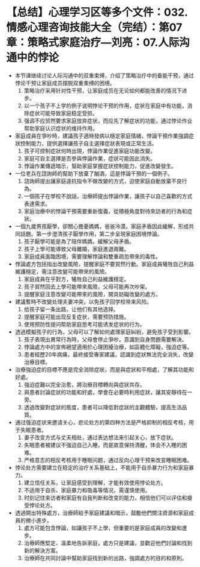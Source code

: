 # 【总结】心理学习区等多个文件：032.情感心理咨询技能大全（完结）：第07章：策略式家庭治疗—刘亮：07.人际沟通中的悖论

-   本节课继续讨论人际沟通中的双重束缚，介绍了策略治疗中的备能干预，通过悖论干预让家庭成员摆脱双重束缚的困境。
    1.  策略治疗采用针对性干预，让家庭成员在无论如何都能改善的情况下进步。
    2.  以一个孩子不上学的例子说明悖论干预的作用，症状在家庭中有功能，消除症状可能导致家庭稳定受损。
    3.  强调不应贸然要求家庭放弃症状，而应先了解症状的功能，通过悖论作业帮助家庭认识症状的维持作用。
-   家庭成員在爭吵時，建議孩子適時發病以穩定家庭情緒，悖論干預作業強調症狀控制能力，提供選擇讓孩子自主選擇症狀表現或正常生活。
    1.  孩子可控制症狀何時出現，悖論作業促進家庭功能改變。
    2.  家庭可自主選擇是否參與悖論作業，症狀可能因此消失。
    3.  悖論作業傳遞暗示，幫助家庭掌握症狀控制能力，促進改變發生。
-   一位老兵在諮詢師的幫助下放棄了酗酒，這是悖論干預的一個例子。
    1.  諮詢師提出讓家庭違抗指令不做改變的方式，迫使家庭自動放棄不良行為。
    2.  一個孩子在學校不說話，治療師提出悖論作業，讓孩子以自己喜歡的方式表達需求。
    3.  家庭治療中的悖論干預需要重新復義，從積極角度對待來訪者的行為和症狀。
-   一個九歲男孩厭學，卻關心擔憂媽媽，爸爸冷漠。家庭矛盾因此緩解，形成共同話題。第一步澄清孩子厭學作用，第二步呈現家庭困境悖論。
    1.  孩子厭學可能是為了陪伴媽媽，緩解父母矛盾。
    2.  孩子上學可能導致父母離婚，家庭進退兩難。
    3.  家庭成員面臨困境，需要理解悖論和雙重疏忽帶來的毒性。
-   悖論處方包括指出改變風險，提醒家庭不要貿然行動。家庭成員犧牲自己利益維護穩定，需注意改變可能帶來的風險。
    1.  家庭成員在乎對方，犧牲自己利益維護穩定。
    2.  孩子貿然回去上學可能帶來風險，父母可能再次吵架。
    3.  提醒家庭注意改變可能帶來的風險，開具妨礙改變的處方。
-   建議暫時不改變处理夫妻冲突，以免孩子回学校带来风险。
    1.  给孩子留一条出路，让他们有其他选择。
    2.  提醒家庭可能出现反复症状，需要预防措施。
    3.  使用预防性提问帮助家庭思考可能诱发症状的行为。
-   透過模擬孩子的行為，父母可以了解如何處理家庭糾紛，避免孩子受到影響。
    1.  孩子表現出異常行為時，父母會停止爭吵，意識到自身問題需要解決。
    2.  悖論處方中的宣佈絕望適用於心理困擾治療，如區體化障礙，強迫症等。
    3.  患者經歷20年病痛，最終接受專家建議，認識到症狀無法完全消失，改變治療目標。
-   治療強迫症的目標不應是完全消除症狀，而是與症狀和平相處，了解其功能和好處。
    1.  強迫症難以完全治愈，將治療目標轉向與症狀共存。
    2.  與患者討論症狀的功能和好處，學會在必要時利用症狀，讓其安靜待在一旁。
    3.  透過改變對症狀的態度，患者可以降低對症狀的主觀體驗，提高生活品質。
-   通过强迫症状来邀请关心，悲论处方的第四种方法是严格抑制的相反考核，用于失眠患者。
    1.  妻子改变方式与丈夫相处，通过表达想法来引起关心，放下症状。
    2.  失眠患者被建议不强迫自己入睡，而是故意保持清醒，体会不入睡的困难。
    3.  严格意志的相反考核用于睡眠问题，通过反向心理干预来改变睡眠困难。
-   悖论处方需要建立在稳定的治疗关系基础上，不能用于自杀暴力行为和家庭暴力。
    1.  建立信任关系，让家庭感受到理解，才能有效使用悖论处方。
    2.  不适用于自杀、家庭暴力和吸毒等情况，需谨慎使用。
    3.  时刻记住来访者和家庭有自我判断和改变的能力，相信他们可以评估和接受悖论处方。
-   透過開出特殊處方，治療師給予家庭建議和暗示，鼓勵他們關注資源和家庭成員的微小進步。
    1.  處方可能包含悖論，如讓孩子不上學，但重要的是家庭成員的改變和進步。
    2.  治療師應堅定、溫柔地告訴家庭，處方只是建議，並歡迎他們討論和找到新的解決方案。
    3.  治療師在共同討論中幫助家庭找到新的出路，強調處方的目的和原則。